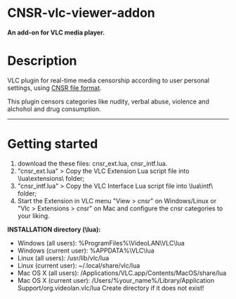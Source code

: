 # CNSR-vlc-viewer-addon

**An add-on for VLC media player.**

# Description

VLC plugin for real-time media censorship according to user personal settings,
using [CNSR file format](https://github.com/ophirhan/cnsr-file-format-specification).

This plugin censors categories like nudity, verbal abuse, violence and alchohol and drug consumption.
_____________________________________________________________________________________________________

# Getting started

1) download the these files: cnsr_ext.lua, cnsr_intf.lua. 
2) "cnsr_ext.lua" > Copy the VLC Extension Lua script file into \lua\extensions\ folder;
3) "cnsr_intf.lua" > Copy the VLC Interface Lua script file into \lua\intf\ folder;
4) Start the Extension in VLC menu "View > cnsr" on Windows/Linux or "Vlc > Extensions > cnsr" on Mac and configure the cnsr categories to your liking.

**INSTALLATION directory (\lua):**
* Windows (all users): %ProgramFiles%\VideoLAN\VLC\lua
* Windows (current user): %APPDATA%\VLC\lua
* Linux (all users): /usr/lib/vlc/lua
* Linux (current user): ~/.local/share/vlc/lua
* Mac OS X (all users): /Applications/VLC.app/Contents/MacOS/share/lua
* Mac OS X (current user): /Users/%your_name%/Library/Application Support/org.videolan.vlc/lua
Create directory if it does not exist!

